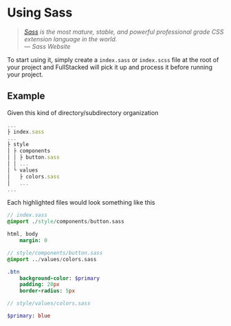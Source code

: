 # Using Sass

> *[Sass](https://sass-lang.com) is the most mature, stable, and powerful professional grade CSS extension language in the world.*\
> — *Sass Website*

To start using it, simply create a `index.sass` or `index.scss` file at the root of your project and FullStacked will pick it up and process it before running your project.

## Example

Given this kind of directory/subdirectory organization

```javascript
...
├ index.sass
...
├ style
│ ├ components
│ │ ├ button.sass
│ │ ...
│ └ values
│   ├ colors.sass
│   ...
... 
```

Each highlighted files would look something like this

```sass
// index.sass
@import ./style/components/button.sass

html, body
    margin: 0
```

```sass
// style/components/button.sass
@import ../values/colors.sass

.btn
    background-color: $primary
    padding: 20px
    border-radius: 5px
```

```sass
// style/values/colors.sass

$primary: blue
```
